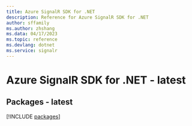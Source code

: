 ```yaml
---
title: Azure SignalR SDK for .NET
description: Reference for Azure SignalR SDK for .NET
author: sffamily
ms.author: zhshang
ms.data: 04/17/2023
ms.topic: reference
ms.devlang: dotnet
ms.service: signalr
---
```

# Azure SignalR SDK for .NET - latest
## Packages - latest
[!INCLUDE [packages](signalr-index.md)]